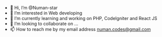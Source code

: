 - 👋 Hi, I’m @Numan-star
- 👀 I’m interested in Web developing
- 🌱 I’m currently learning and working on PHP, CodeIgniter and React JS
- 💞️ I’m looking to collaborate on ...
- 📫 How to reach me by my email address numan.codes@gmail.com
